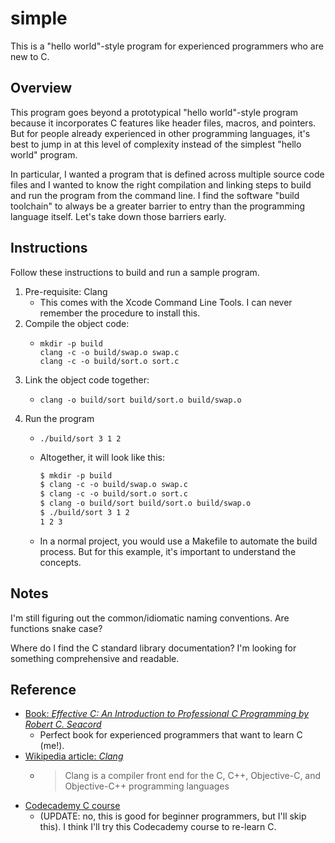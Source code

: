 # simple

This is a "hello world"-style program for experienced programmers who are new to C.


## Overview

This program goes beyond a prototypical "hello world"-style program because it incorporates C features like header
files, macros, and pointers. But for people already experienced in other programming languages, it's best to jump in at
this level of complexity instead of the simplest "hello world" program.

In particular, I wanted a program that is defined across multiple source code files and I wanted to know the right
compilation and linking steps to build and run the program from the command line. I find the software "build toolchain"
to always be a greater barrier to entry than the programming language itself. Let's take down those barriers early.


## Instructions

Follow these instructions to build and run a sample program.

1. Pre-requisite: Clang
    * This comes with the Xcode Command Line Tools. I can never remember the procedure to install this.
2. Compile the object code:
    * ```shell
      mkdir -p build
      clang -c -o build/swap.o swap.c
      clang -c -o build/sort.o sort.c
      ```
3. Link the object code together:
    * ```shell
      clang -o build/sort build/sort.o build/swap.o
      ```
4. Run the program
    * ```shell
      ./build/sort 3 1 2
      ```
    * Altogether, it will look like this:
      ```txt
      $ mkdir -p build
      $ clang -c -o build/swap.o swap.c
      $ clang -c -o build/sort.o sort.c
      $ clang -o build/sort build/sort.o build/swap.o
      $ ./build/sort 3 1 2
      1 2 3
      ```
    * In a normal project, you would use a Makefile to automate the build process. But for this example, it's important
      to understand the concepts.


## Notes

I'm still figuring out the common/idiomatic naming conventions. Are functions snake case?

Where do I find the C standard library documentation? I'm looking for something comprehensive and readable.


## Reference

* [Book: *Effective C: An Introduction to Professional C Programming by Robert C. Seacord*](https://nostarch.com/Effective_C)
    * Perfect book for experienced programmers that want to learn C (me!).
* [Wikipedia article: *Clang*](https://en.wikipedia.org/wiki/Clang)
    * > Clang is a compiler front end for the C, C++, Objective-C, and Objective-C++ programming languages
* [Codecademy C course](https://www.codecademy.com/catalog/language/c)
    * (UPDATE: no, this is good for beginner programmers, but I'll skip this). I think I'll try this Codecademy course to re-learn C.
